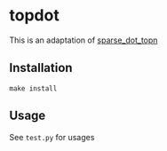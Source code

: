 # topdot

This is an adaptation of [sparse_dot_topn](https://github.com/ing-bank/sparse_dot_topn)

## Installation
```
make install
```

## Usage

See `test.py` for usages